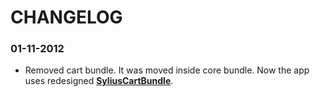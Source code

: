CHANGELOG
=========

### 01-11-2012

* Removed cart bundle. It was moved inside core bundle.
  Now the app uses redesigned [**SyliusCartBundle**](http://github.com/Sylius/SyliusCartBundle).
